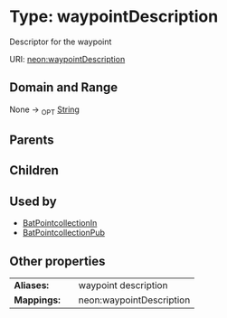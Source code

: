 
# Type: waypointDescription


Descriptor for the waypoint

URI: [neon:waypointDescription](https://data.neonscience.org/waypointDescription)


## Domain and Range

None ->  <sub>OPT</sub> [String](types/String.md)

## Parents


## Children


## Used by

 * [BatPointcollectionIn](BatPointcollectionIn.md)
 * [BatPointcollectionPub](BatPointcollectionPub.md)

## Other properties

|  |  |  |
| --- | --- | --- |
| **Aliases:** | | waypoint description |
| **Mappings:** | | neon:waypointDescription |

